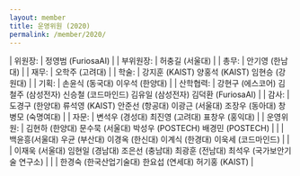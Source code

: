```yaml
---
layout: member
title: 운영위원 (2020)
permalink: /member/2020/
---
```


| 위원장: | 정영범 (FuriosaAI) |
| 부위원장: | 허충길 (서울대) |
| 총무: | 안기영 (한남대) |
| 재무: | 오학주 (고려대) |
| 학술: | 강지훈 (KAIST) 양홍석 (KAIST) 임현승 (강원대) |
| 기획: | 손윤식 (동국대) 이우석 (한양대) |
| 산학협력: | 강현구 (에스코어) 김철주 (삼성전자) 신승철 (코드마인드) 김유일 (삼성전자) 김덕환 (FuriosaAI) |
| 감사: | 도경구 (한양대) 류석영 (KAIST) 안준선 (항공대) 이광근 (서울대) 조장우 (동아대) 창병모 (숙명여대) |
| 자문: | 변석우 (경성대) 최진영 (고려대) 표창우 (홍익대) |
| 운영위원: | 김현하 (한양대) 문수묵 (서울대) 박성우 (POSTECH) 배경민 (POSTECH) |
| | 백윤흥(서울대) 우균 (부산대) 이경옥 (한신대) 이계식 (한경대) 이욱세 (코드마인드) |
| | 이재욱 (서울대) 임현일 (경남대) 조은선 (충남대) 최광훈 (전남대) 최석우 (국가보안기술 연구소) |
| | 한경숙 (한국산업기술대) 한요섭 (연세대) 허기홍 (KAIST) |
